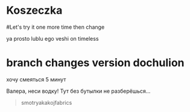 # Koszeczka

#Let's try it one more time then
change


ya prosto lublu ego veshi
on timeless


branch changes version dochulion
====

хочу смеяться 5 минут


Валера, неси водку! Тут без бутылки не разберёшься...
> smotryakakojfabrics
